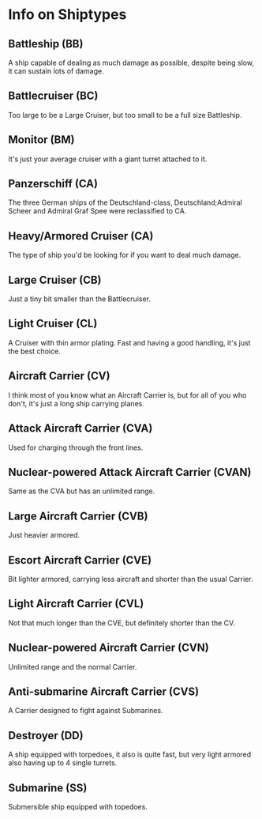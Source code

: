 # Info on Shiptypes

## Battleship (BB)
A ship capable of dealing as much damage as possible, despite being slow, it can sustain lots of damage.

## Battlecruiser (BC)
Too large to be a Large Cruiser, but too small to be a full size Battleship.

## Monitor (BM)
It's just your average cruiser with a giant turret attached to it.

## Panzerschiff (CA)
The three German ships of the Deutschland-class, Deutschland;Admiral Scheer and Admiral Graf Spee were reclassified to CA.

## Heavy/Armored Cruiser (CA)
The type of ship you'd be looking for if you want to deal much damage.

## Large Cruiser (CB)
Just a tiny bit smaller than the Battlecruiser.

## Light Cruiser (CL)
A Cruiser with thin armor plating. Fast and having a good handling, it's just the best choice.

## Aircraft Carrier (CV)
I think most of you know what an Aircraft Carrier is, but for all of you who don't, it's just a long ship carrying planes.

## Attack Aircraft Carrier (CVA)
Used for charging through the front lines.

## Nuclear-powered Attack Aircraft Carrier (CVAN)
Same as the CVA but has an unlimited range.

## Large Aircraft Carrier (CVB)
Just heavier armored.

## Escort Aircraft Carrier (CVE)
Bit lighter armored, carrying less aircraft and shorter than the usual Carrier.

## Light Aircraft Carrier (CVL)
Not that much longer than the CVE, but definitely shorter than the CV.

## Nuclear-powered Aircraft Carrier (CVN)
Unlimited range and the normal Carrier.

## Anti-submarine Aircraft Carrier (CVS)
A Carrier designed to fight against Submarines.

## Destroyer (DD)
A ship equipped with torpedoes, it also is quite fast, but very light armored also having up to 4 single turrets.

## Submarine (SS)
Submersible ship equipped with topedoes.
